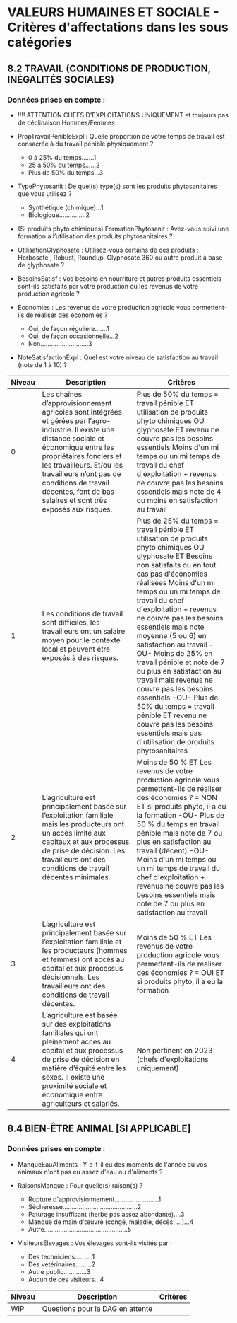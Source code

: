 # VALEURS HUMAINES ET SOCIALE - Critères d'affectations dans les sous catégories 

## 8.2 TRAVAIL (CONDITIONS DE PRODUCTION, INÉGALITÉS SOCIALES)

### Données prises en compte : 

- !!!! ATTENTION CHEFS D'EXPLOITATIONS UNIQUEMENT et toujours pas de déclinaison Hommes/Femmes

- PropTravailPenibleExpl : Quelle proportion de votre temps de travail est consacrée à du travail pénible physiquement ?
   - 0 à 25% du temps.......1
   - 25 à 50% du temps......2
   - Plus de 50% du temps...3

- TypePhytosanit : De quel(s) type(s) sont les produits phytosanitaires que vous utilisez ?
   - Synthétique (chimique)...1
   - Biologique...............2

- (Si produits phyto chimiques) FormationPhytosanit : Avez-vous suivi une formation à l’utilisation des produits phytosanitaires ?

- UtilisationGlyphosate : Utilisez-vous certains de ces produits : Herbosate , Robust, Roundup, Glyphosate 360 ou autre produit à base de glyphosate ?

- BesoinsSatisf : Vos besoins en nourriture et autres produits essentiels sont-ils satisfaits par votre production ou les revenus de votre production agricole ?

- Economies : Les revenus de votre production agricole vous permettent-ils de réaliser des économies ?
   - Oui, de façon régulière.......1
   - Oui, de façon occasionnelle...2
   - Non...........................3

- NoteSatisfactionExpl : Quel est votre niveau de satisfaction au travail (note de 1 à 10) ?

| Niveau | Description | Critères |
|--------|-------------|----------|
| 0      | Les chaînes d’approvisionnement agricoles sont intégrées et gérées par l’agro-industrie. Il existe une distance sociale et économique entre les propriétaires fonciers et les travailleurs. Et/ou les travailleurs n’ont pas de conditions de travail décentes, font de bas salaires et sont très exposés aux risques. | Plus de 50% du temps = travail pénible ET utilisation de produits phyto chimiques OU glyphosate ET revenu ne couvre pas les besoins essentiels <OU> Moins d'un mi temps ou un mi temps de travail du chef d'exploitation + revenus ne couvre pas les besoins essentiels mais note de 4 ou moins en satisfaction au travail |
| 1      | Les conditions de travail sont difficiles, les travailleurs ont un salaire moyen pour le contexte local et peuvent être exposés à des risques. | Plus de 25% du temps = travail pénible ET utilisation de produits phyto chimiques OU glyphosate ET Besoins non satisfaits ou en tout cas pas d'économies réalisées <OU> Moins d'un mi temps ou un mi temps de travail du chef d'exploitation + revenus ne couvre pas les besoins essentiels mais note moyenne (5 ou 6) en satisfaction au travail -OU- Moins de 25% en travail pénible et note de 7 ou plus en satisfaction au travail mais revenus ne couvre pas les besoins essentiels -OU- Plus de 50% du temps = travail pénible ET revenu ne couvre pas les besoins essentiels mais pas d'utilisation de produits phytosanitaires |
| 2      | L’agriculture est principalement basée sur l’exploitation familiale mais les producteurs ont un accès limité aux capitaux et aux processus de prise de décision. Les travailleurs ont des conditions de travail décentes minimales. | Moins de 50 % ET Les revenus de votre production agricole vous permettent-ils de réaliser des économies ? = NON ET si produits phyto, il a eu la formation -OU- Plus de 50 % du temps en travail pénible mais note de 7 ou plus en satisfaction au travail (décent) -OU- Moins d'un mi temps ou un mi temps de travail du chef d'exploitation + revenus ne couvre pas les besoins essentiels mais note de 7 ou plus en satisfaction au travail |
| 3      | L’agriculture est principalement basée sur l’exploitation familiale et les producteurs (hommes et femmes) ont accès au capital et aux processus décisionnels. Les travailleurs ont des conditions de travail décentes. | Moins de 50 % ET Les revenus de votre production agricole vous permettent-ils de réaliser des économies ? = OUI ET si produits phyto, il a eu la formation |
| 4      | L’agriculture est basée sur des exploitations familiales qui ont pleinement accès au capital et aux processus de prise de décision en matière d’équité entre les sexes. Il existe une proximité sociale et économique entre agriculteurs et salariés. | Non pertinent en 2023 (chefs d'exploitations uniquement) |

## 8.4 BIEN-ÊTRE ANIMAL [SI APPLICABLE]

### Données prises en compte : 
- ManqueEauAliments : Y-a-t-il eu des moments de l'année où vos animaux n'ont pas eu assez d'eau ou d'aliments ?

- RaisonsManque : Pour quelle(s) raison(s) ?
   - Rupture d'approvisionnement.........................1
   - Sécheresse..........................................2
   - Paturage insuffisant (herbe pas assez abondante)....3
   - Manque de main d'œuvre (congé, maladie, décès, …)...4
   - Autre...............................................5

- VisiteursElevages : Vos élevages sont-ils visités par :
   - Des techniciens..........1
   - Des vétérinaires.........2
   - Autre public.............3
   - Aucun de ces visiteurs...4

| Niveau | Description                                                                                              | Critères                                                                    |
|--------|-------------|------------|
| WIP | Questions pour la DAG en attente |  |
